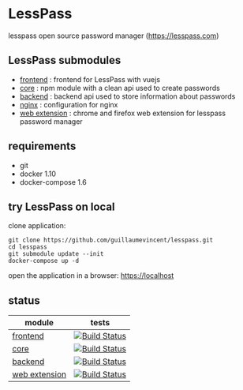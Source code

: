 # LessPass

lesspass open source password manager (https://lesspass.com)


## LessPass submodules

 - [frontend](https://github.com/lesspass/frontend) : frontend for LessPass with vuejs
 - [core](https://github.com/lesspass/core) : npm module with a clean api used to create passwords
 - [backend](https://github.com/lesspass/api) : backend api used to store information about passwords
 - [nginx](https://github.com/lesspass/nginx) : configuration for nginx
 - [web extension](https://github.com/lesspass/webextension) : chrome and firefox web extension for lesspass password manager


## requirements

  * git
  * docker 1.10
  * docker-compose 1.6

## try LessPass on local

clone application:

    git clone https://github.com/guillaumevincent/lesspass.git
    cd lesspass
    git submodule update --init
    docker-compose up -d

open the application in a browser: [https://localhost](https://localhost)


## status

| module | tests |
| --- | --- |
| [frontend](https://github.com/lesspass/frontend) | [![Build Status](https://travis-ci.org/lesspass/frontend.svg?branch=master)](https://travis-ci.org/lesspass/frontend) |
| [core](https://github.com/lesspass/core) | [![Build Status](https://travis-ci.org/lesspass/core.svg?branch=master)](https://travis-ci.org/lesspass/core) |
| [backend](https://github.com/lesspass/api) | [![Build Status](https://travis-ci.org/lesspass/api.svg?branch=master)](https://travis-ci.org/lesspass/api) |
| [web extension](https://github.com/lesspass/webextension) | [![Build Status](https://travis-ci.org/lesspass/webextension.svg?branch=master)](https://travis-ci.org/lesspass/webextension) |
